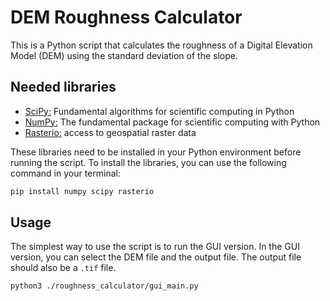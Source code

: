 # DEM Roughness Calculator

This is a Python script that calculates the roughness of a Digital Elevation Model (DEM) using 
the standard deviation of the slope.

## Needed libraries

- [SciPy:](https://www.scipy.org/) Fundamental algorithms for scientific computing in Python
- [NumPy:](https://numpy.org/) The fundamental package for scientific computing with Python
- [Rasterio:](https://rasterio.readthedocs.io/en/latest/) access to geospatial raster data

These libraries need to be installed in your Python environment before running the script.
To install the libraries, you can use the following command in your terminal:
```bash
pip install numpy scipy rasterio
```

## Usage

The simplest way to use the script is to run the GUI version.
In the GUI version, you can select the DEM file and the output file. The output file should also be a `.tif` file.
```bash
python3 ./roughness_calculator/gui_main.py
```